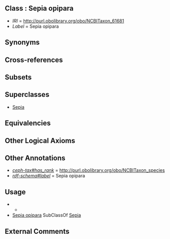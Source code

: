 
## Class : Sepia opipara

 * *IRI* = http://purl.obolibrary.org/obo/NCBITaxon_61681
 * *Label* = Sepia opipara

## Synonyms


## Cross-references


## Subsets


## Superclasses

 * [Sepia](../../NCBITaxon/09/NCBITaxon_6609.md)

## Equivalencies


## Other Logical Axioms


## Other Annotations

 * *[ceph-tax#has_rank](../../ceph-tax#has/nk/ceph-tax#has_rank.md)* = http://purl.obolibrary.org/obo/NCBITaxon_species
 * *[rdf-schema#label](../../el/rdf-schema#label.md)* = Sepia opipara

## Usage

 * -
 * [Sepia opipara](../../NCBITaxon/81/NCBITaxon_61681.md) SubClassOf [Sepia](../../NCBITaxon/09/NCBITaxon_6609.md)

## External Comments

